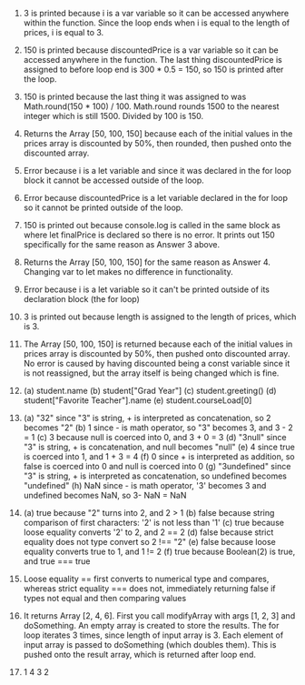 1. 3 is printed because i is a var variable so it can be accessed anywhere within the function. Since the loop ends when i is equal to the length of prices, i is equal to 3.
   
2. 150 is printed because discountedPrice is a var variable so it can be accessed anywhere in the function. The last thing discountedPrice is assigned to before loop end is 300 * 0.5 = 150, so 150 is printed after the loop.
   
3. 150 is printed because the last thing it was assigned to was Math.round(150 * 100) / 100. Math.round rounds 1500 to the nearest integer which is still 1500. Divided by 100 is 150.
   
4. Returns the Array [50, 100, 150] because each of the initial values in the prices array is discounted by 50%, then rounded, then pushed onto the discounted array.
   
5. Error because i is a let variable and since it was declared in the for loop block it cannot be accessed outside of the loop.
   
6. Error because discountedPrice is a let variable declared in the for loop so it cannot be printed outside of the loop.
   
7. 150 is printed out because console.log is called in the same block as where let finalPrice is declared so there is no error. It prints out 150 specifically for the same reason as Answer 3 above.
   
8. Returns the Array [50, 100, 150] for the same reason as Answer 4. Changing var to let makes no difference in functionality.
   
9.  Error because i is a let variable so it can't be printed outside of its declaration block (the for loop)
    
10. 3 is printed out because length is assigned to the length of prices, which is 3.
    
11. The Array [50, 100, 150] is returned because each of the initial values in prices array is discounted by 50%, then pushed onto discounted array. No error is caused by having discounted being a const variable since it is not reassigned, but the array itself is being changed which is fine.
    
12. (a) student.name
    (b) student["Grad Year"]
    (c) student.greeting()
    (d) student["Favorite Teacher"].name
    (e) student.courseLoad[0]

13. (a) "32" since "3" is string, + is interpreted as concatenation, so 2 becomes "2"
    (b) 1 since - is math operator, so "3" becomes 3, and 3 - 2 = 1
    (c) 3 because null is coerced into 0, and 3 + 0 = 3
    (d) "3null" since "3" is string, + is concatenation, and null becomes "null"
    (e) 4 since true is coerced into 1, and 1 + 3 = 4
    (f) 0  since + is interpreted as addition, so false is coerced into 0 and null is coerced into 0
    (g) "3undefined" since "3" is string, + is interpreted as concatenation, so undefined becomes "undefined"
    (h) NaN since - is math operator, '3' becomes 3 and undefined becomes NaN, so 3- NaN = NaN

14. (a) true because "2" turns into 2, and 2 > 1
    (b) false because string comparison of first characters: '2' is not less than '1'
    (c) true because loose equality converts '2' to 2, and 2 == 2
    (d) false because strict equality does not type convert so 2 !== "2"
    (e) false because loose equality converts true to 1, and 1 != 2
    (f) true because Boolean(2) is true, and true === true

15. Loose equality == first converts to numerical type and compares, whereas strict equality === does not, immediately returning false if types not equal and then comparing values

17. It returns Array [2, 4, 6]. First you call modifyArray with args [1, 2, 3] and doSomething. An empty array is created to store the results. The for loop iterates 3 times, since length of input array is 3. Each element of input array is passed to doSomething (which doubles them). This is pushed onto the result array, which is returned after loop end.

19. 1 4 3 2
